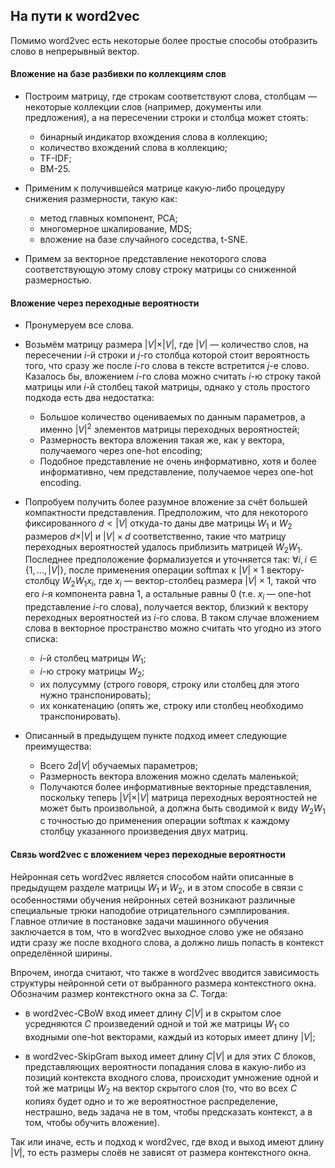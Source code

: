 ## На пути к word2vec

Помимо word2vec есть некоторые более простые способы отобразить слово в непрерывный вектор.

#### Вложение на базе разбивки по коллекциям слов

* Построим матрицу, где строкам соответствуют слова, столбцам — некоторые коллекции слов (например, документы или предложения), а на пересечении строки и столбца может стоять:
    - бинарный индикатор вхождения слова в коллекцию;
    - количество вхождений слова в коллекцию;
    - TF-IDF;
    - BM-25.

* Применим к получившейся матрице какую-либо процедуру снижения размерности, такую как:
    - метод главных компонент, PCA;
    - многомерное шкалирование, MDS;
    - вложение на базе случайного соседства, t-SNE.

* Примем за векторное представление некоторого слова соответствующую этому слову строку матрицы со сниженной размерностью.

#### Вложение через переходные вероятности

* Пронумеруем все слова.

* Возьмём матрицу размера $\vert V \vert \times \vert V \vert$, где $\vert V \vert$ — количество слов, на пересечении $i$-й строки и $j$-го столбца которой стоит вероятность того, что сразу же после $i$-го слова в тексте встретится $j$-е слово. Казалось бы, вложением $i$-го слова можно считать $i$-ю строку такой матрицы или $i$-й столбец такой матрицы, однако у столь простого подхода есть два недостатка:
    - Большое количество оцениваемых по данным параметров, а именно $\vert V \vert^2$ элементов матрицы переходных вероятностей;
    - Размерность вектора вложения такая же, как у вектора, получаемого через one-hot encoding;
    - Подобное представление не очень информативно, хотя и более информативно, чем представление, получаемое через one-hot encoding.

* Попробуем получить более разумное вложение за счёт большей компактности представления. Предположим, что для некоторого фиксированного $d < \vert V \vert$ откуда-то даны две матрицы $W_1$ и $W_2$ размеров $d \times \vert V \vert$ и $\vert V \vert \times d$ соответственно, такие что матрицу переходных вероятностей удалось приблизить матрицей $W_2 W_1$. Последнее предположение формализуется и уточняется так: $\forall i, i \in \{1, ..., \vert V \vert\}$, после применения операции softmax к $\vert V \vert \times 1$ вектору-столбцу $W_2 W_1 x_i$, где $x_i$ — вектор-столбец размера $\vert V \vert \times 1$, такой что его $i$-я компонента равна 1, а остальные равны 0 (т.е. $x_i$ — one-hot представление $i$-го слова), получается вектор, близкий к вектору переходных вероятностей из $i$-го слова. В таком случае вложением слова в векторное пространство можно считать что угодно из этого списка:
    - $i$-й столбец матрицы $W_1$;
    - $i$-ю строку матрицы $W_2$;
    - их полусумму (строго говоря, строку или столбец для этого нужно транспонировать);
    - их конкатенацию (опять же, строку или столбец необходимо транспонировать).

* Описанный в предыдущем пункте подход имеет следующие преимущества:
    - Всего $2 d \vert V \vert$ обучаемых параметров;
    - Размерность вектора вложения можно сделать маленькой;
    - Получаются более информативные векторные представления, поскольку теперь $\vert V \vert \times \vert V \vert$ матрица переходных вероятностей не может быть произвольной, а должна быть сводимой к виду $W_2 W_1$ с точностью до применения операции softmax к каждому столбцу указанного произведения двух матриц.

#### Связь word2vec с вложением через переходные вероятности

Нейронная сеть word2vec является способом найти описанные в предыдущем разделе матрицы $W_1$ и $W_2$, и в этом способе в связи с особенностями обучения нейронных сетей возникают различные специальные трюки наподобие отрицательного сэмплирования. Главное отличие в постановке задачи машинного обучения заключается в том, что в word2vec выходное слово уже не обязано идти сразу же после входного слова, а должно лишь попасть в контекст определённой ширины.  

Впрочем, иногда считают, что также в word2vec вводится зависимость структуры нейронной сети от выбранного размера контекстного окна. Обозначим размер контекстного окна за $C$. Тогда:

* в word2vec-CBoW вход имеет длину $C \vert V \vert$ и в скрытом слое усредняются $C$ произведений одной и той же матрицы $W_1$ со входными one-hot векторами, каждый из которых имеет длину $\vert V \vert$;

* в word2vec-SkipGram выход имеет длину $C \vert V \vert$ и для этих $C$ блоков, представляющих вероятности попадания слова в какую-либо из позиций контекста входного слова, происходит умножение одной и той же матрицы $W_2$ на вектор скрытого слоя (то, что во всех $C$ копиях будет одно и то же вероятностное распределение, нестрашно, ведь задача не в том, чтобы предсказать контекст, а в том, чтобы обучить вложение).

Так или иначе, есть и подход к word2vec, где вход и выход имеют длину $\vert V \vert$, то есть размеры слоёв не зависят от размера контекстного окна.
